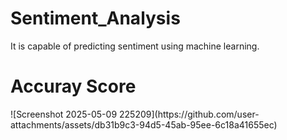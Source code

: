 # Sentiment_Analysis
It is capable of predicting sentiment using machine learning.
<h1 align='centre'>Accuray Score</h1>
![Screenshot 2025-05-09 225209](https://github.com/user-attachments/assets/db31b9c3-94d5-45ab-95ee-6c18a41655ec)
